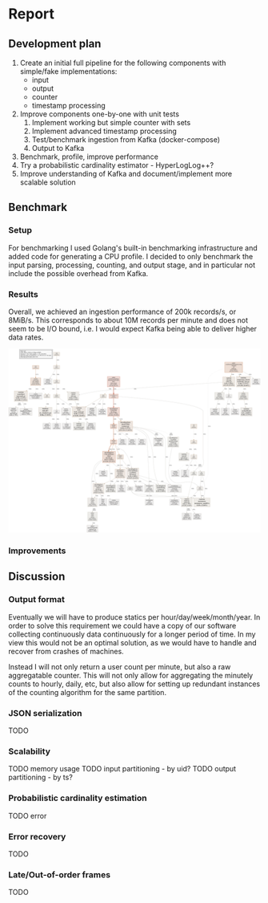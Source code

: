 # Report

## Development plan

1) Create an initial full pipeline for the following components with simple/fake implementations:
    - input
    - output
    - counter
    - timestamp processing
2) Improve components one-by-one with unit tests
    1) Implement working but simple counter with sets
    2) Implement advanced timestamp processing
    3) Test/benchmark ingestion from Kafka (docker-compose)
    4) Output to Kafka
3) Benchmark, profile, improve performance
4) Try a probabilistic cardinality estimator - HyperLogLog++?   
5) Improve understanding of Kafka and document/implement more scalable solution


## Benchmark

### Setup

For benchmarking I used Golang's built-in benchmarking infrastructure and added code for generating
a CPU profile. I decided to only benchmark the input parsing, processing, counting, and output stage,
and in particular not include the possible overhead from Kafka.

### Results

Overall, we achieved an ingestion performance of 200k records/s, or 8MiB/s. This corresponds to about 10M records
per minute and does not seem to be I/O bound, i.e. I would expect Kafka being able to deliver higher data rates.

![ggprof graph](./profile.svg)

### Improvements

## Discussion

### Output format
Eventually we will have to produce statics per hour/day/week/month/year.
In order to solve this requirement we could have a copy of our software collecting continuously data continuously for a
longer period of time. In my view this would not be an optimal solution, as we would have to handle and recover from crashes
of machines.

Instead I will not only return a user count per minute, but also a raw aggregatable counter. This will not only allow
for aggregating the minutely counts to hourly, daily, etc, but also allow for setting up redundant instances of the
counting algorithm for the same partition. 

### JSON serialization
TODO

### Scalability
TODO memory usage
TODO input partitioning - by uid?
TODO output partitioning - by ts?

### Probabilistic cardinality estimation
TODO error

### Error recovery
TODO

### Late/Out-of-order frames
TODO

 